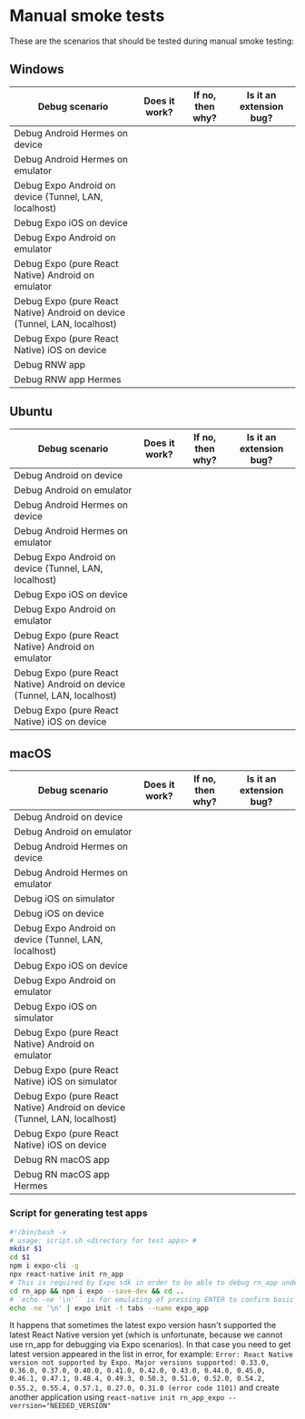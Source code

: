 # Manual smoke tests

These are the scenarios that should be tested during manual smoke testing:

## Windows
|Debug  scenario|Does it work?|If no, then why?|Is it an extension bug?|
|---|---|---|---|
|Debug Android Hermes on device||||
|Debug Android Hermes on emulator||||
|Debug Expo Android on device (Tunnel, LAN, localhost)||||
|Debug Expo iOS on device||||
|Debug Expo Android on emulator||||
|Debug Expo (pure React Native) Android on emulator||||
|Debug Expo (pure React Native) Android on device (Tunnel, LAN, localhost)||||
|Debug Expo (pure React Native) iOS on device||||
|Debug RNW app||||
|Debug RNW app Hermes||||

## Ubuntu
|Debug  scenario|Does it work?|If no, then why?|Is it an extension bug?|
|---|---|---|---|
|Debug Android on device||||
|Debug Android on emulator||||
|Debug Android Hermes on device||||
|Debug Android Hermes on emulator||||
|Debug Expo Android on device (Tunnel, LAN, localhost)||||
|Debug Expo iOS on device||||
|Debug Expo Android on emulator||||
|Debug Expo (pure React Native) Android on emulator||||
|Debug Expo (pure React Native) Android on device (Tunnel, LAN, localhost)||||
|Debug Expo (pure React Native) iOS on device||||

## macOS
|Debug  scenario|Does it work?|If no, then why?|Is it an extension bug?|
|---|---|---|---|
|Debug Android on device||||
|Debug Android on emulator||||
|Debug Android Hermes on device||||
|Debug Android Hermes on emulator||||
|Debug iOS on simulator||||
|Debug iOS on device||||
|Debug Expo Android on device (Tunnel, LAN, localhost)||||
|Debug Expo iOS on device||||
|Debug Expo Android on emulator||||
|Debug Expo iOS on simulator||||
|Debug Expo (pure React Native) Android on emulator||||
|Debug Expo (pure React Native) iOS on simulator||||
|Debug Expo (pure React Native) Android on device (Tunnel, LAN, localhost)||||
|Debug Expo (pure React Native) iOS on device||||
|Debug RN macOS app||||
|Debug RN macOS app Hermes||||

### Script for generating test apps

```bash
#!/bin/bash -x
# usage: script.sh <directory for test apps> #
mkdir $1
cd $1
npm i expo-cli -g
npx react-native init rn_app
# This is required by Expo sdk in order to be able to debug rn_app under Expo
cd rn_app && npm i expo --save-dev && cd ..
# `echo -ne '\n'`` is for emulating of pressing ENTER to confirm basic expo configuration creation
echo -ne '\n' | expo init -t tabs --name expo_app
```

It happens that sometimes the latest expo version hasn't supported the latest React Native version yet (which is unfortunate, because we cannot use rn_app for debugging via Expo scenarios).
In that case you need to get latest version appeared in the list in error, for example: `Error: React Native version not supported by Expo. Major versions supported: 0.33.0, 0.36.0, 0.37.0, 0.40.0, 0.41.0, 0.42.0, 0.43.0, 0.44.0, 0.45.0, 0.46.1, 0.47.1, 0.48.4, 0.49.3, 0.50.3, 0.51.0, 0.52.0, 0.54.2, 0.55.2, 0.55.4, 0.57.1, 0.27.0, 0.31.0 (error code 1101)` and create another application using `react-native init rn_app_expo --verrsion="NEEDED_VERSION"`
